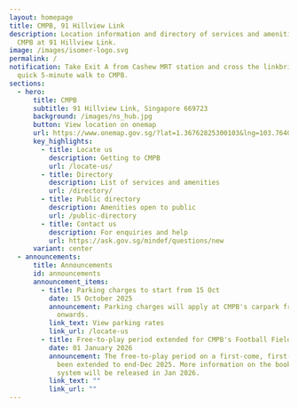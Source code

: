 ```yaml
---
layout: homepage
title: CMPB, 91 Hillview Link
description: Location information and directory of services and amenities at
  CMPB at 91 Hillview Link.
image: /images/isomer-logo.svg
permalink: /
notification: Take Exit A from Cashew MRT station and cross the linkbridge for a
  quick 5-minute walk to CMPB.
sections:
  - hero:
      title: CMPB
      subtitle: 91 Hillview Link, Singapore 669723
      background: /images/ns_hub.jpg
      button: View location on onemap
      url: https://www.onemap.gov.sg/?lat=1.36762825300103&lng=103.764025830065
      key_highlights:
        - title: Locate us
          description: Getting to CMPB
          url: /locate-us/
        - title: Directory
          description: List of services and amenities
          url: /directory/
        - title: Public directory
          description: Amenities open to public
          url: /public-directory
        - title: Contact us
          description: For enquiries and help
          url: https://ask.gov.sg/mindef/questions/new
      variant: center
  - announcements:
      title: Announcements
      id: announcements
      announcement_items:
        - title: Parking charges to start from 15 Oct
          date: 15 October 2025
          announcement: Parking charges will apply at CMPB's carpark from 15 Oct 2025
            onwards.
          link_text: View parking rates
          link_url: /locate-us
        - title: Free-to-play period extended for CMPB's Football Field
          date: 01 January 2026
          announcement: The free-to-play period on a first-come, first-served basis has
            been extended to end-Dec 2025. More information on the booking
            system will be released in Jan 2026.
          link_text: ""
          link_url: ""
---
```

